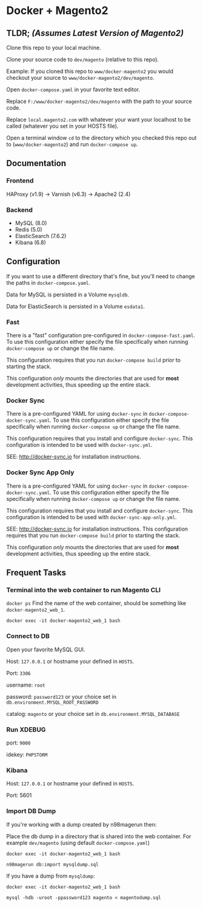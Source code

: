 # Docker + Magento2
## TLDR; *(Assumes Latest Version of Magento2)*
Clone this repo to your local machine.

Clone your source code to `dev/magento` (relative to this repo).

Example:
If you cloned this repo to `www/docker-magento2` you would checkout your source to `www/docker-magento2/dev/magento`.

Open `docker-compose.yaml` in your favorite text editor.

Replace `F:/www/docker-magento2/dev/magento` with the path to your source code.

Replace `local.magento2.com` with whatever your want your localhost to be called (whatever you set in your HOSTS file).

Open a terminal window `cd` to the directory which you checked this repo out to (`www/docker-magento2`) and run `docker-compose up`.  

## Documentation

### Frontend
HAProxy (v1.9) -> Varnish (v6.3) -> Apache2 (2.4)

### Backend
* MySQL (8.0)
* Redis (5.0)
* ElasticSearch (7.6.2)
* Kibana (6.8)

## Configuration
If you want to use a different directory that's fine, but you'll need to change the paths in `docker-compose.yaml`.

Data for MySQL is persisted in a Volume `mysqldb`.

Data for ElasticSearch is persisted in a Volume `esdata1`.

### Fast
There is a "fast" configuration pre-configured in `docker-compose-fast.yaml`.  To use this configuration either specify
the file specifically when running `docker-compose up` or change the file name.

This configuration requires that you run `docker-compose build` prior to starting the stack.

This configuration *only* mounts the directories that are used for __most__ development activities, thus speeding
up the entire stack.

### Docker Sync
There is a pre-configured YAML for using `docker-sync` in `docker-compose-docker-sync.yaml`.  To use this configuration either specify
the file specifically when running `docker-compose up` or change the file name.

This configuration requires that you install and configure `docker-sync`. This configuration is intended to be used with 
`docker-sync.yml`.

SEE: http://docker-sync.io for installation instructions.

### Docker Sync App Only
There is a pre-configured YAML for using `docker-sync` in `docker-compose-docker-sync.yaml`.  To use this configuration either specify
the file specifically when running `docker-compose up` or change the file name.

This configuration requires that you install and configure `docker-sync`. This configuration is intended to be used with 
`docker-sync-app-only.yml`.

SEE: http://docker-sync.io for installation instructions.
This configuration requires that you run `docker-compose build` prior to starting the stack.

This configuration *only* mounts the directories that are used for __most__ development activities, thus speeding
up the entire stack.

## Frequent Tasks
### Terminal into the web container to run Magento CLI

`docker ps`
Find the name of the web container, should be something like `docker-magento2_web_1`.

`docker exec -it docker-magento2_web_1 bash`

### Connect to DB
Open your favorite MySQL GUI.

Host: `127.0.0.1` or hostname your defined in `HOSTS`.

Port: `3306`

username: `root`

password: `password123` or your choice set in `db.environment.MYSQL_ROOT_PASSWORD`

catalog: `magento` or your choice set in `db.environment.MYSQL_DATABASE`

### Run XDEBUG
port: `9000`

idekey: `PHPSTORM`

### Kibana
Host: `127.0.0.1` or hostname your defined in `HOSTS`.

Port: 5601

### Import DB Dump
If you're working with a dump created by n98magerun then:

Place the db dump in a directory that is shared into the web container. For example `dev/magento` (using default `docker-compose.yaml`)

`docker exec -it docker-magento2_web_1 bash`

`n98magerun db:import mysqldump.sql`

If you have a dump from `mysqldump`:

`docker exec -it docker-magento2_web_1 bash`

`mysql -hdb -uroot -ppassword123 magento < magentodump.sql`
